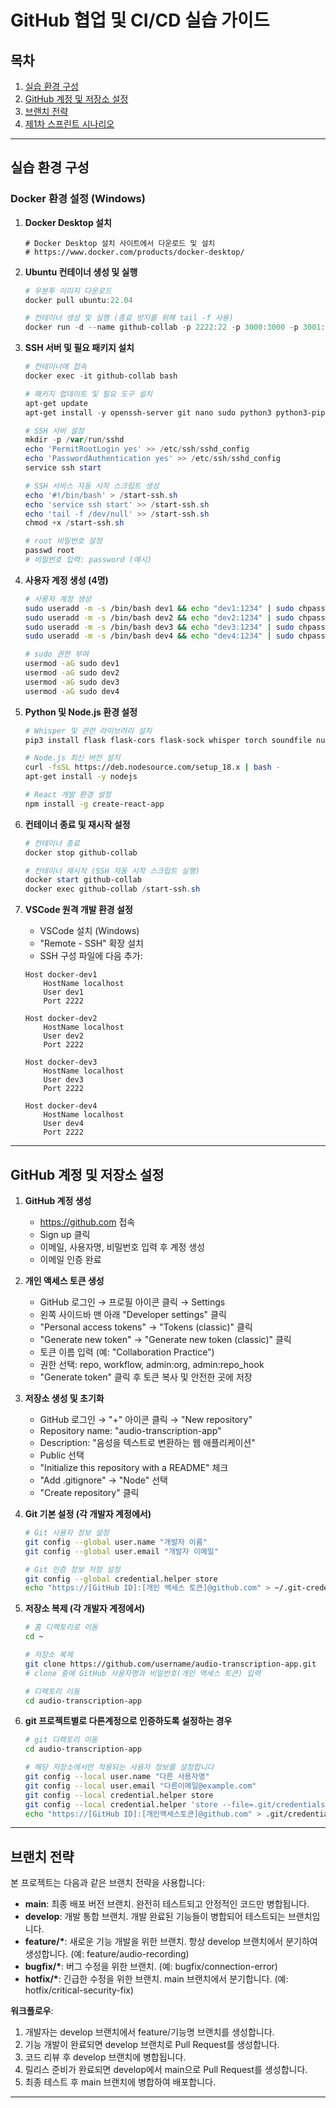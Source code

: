 # GitHub 협업 및 CI/CD 실습 가이드

## 목차
1. [실습 환경 구성](#실습-환경-구성)
2. [GitHub 계정 및 저장소 설정](#github-계정-및-저장소-설정)
3. [브랜치 전략](#브랜치-전략)
4. [제1차 스프린트 시나리오](#제1차-스프린트-시나리오)

---

## 실습 환경 구성

### Docker 환경 설정 (Windows)

1. **Docker Desktop 설치**
   ```
   # Docker Desktop 설치 사이트에서 다운로드 및 설치
   # https://www.docker.com/products/docker-desktop/
   ```

2. **Ubuntu 컨테이너 생성 및 실행**
   ```powershell
   # 우분투 이미지 다운로드
   docker pull ubuntu:22.04

   # 컨테이너 생성 및 실행 (종료 방지를 위해 tail -f 사용)
   docker run -d --name github-collab -p 2222:22 -p 3000:3000 -p 3001:3001 ubuntu:22.04 tail -f /dev/null
   ```

3. **SSH 서버 및 필요 패키지 설치**
   ```powershell
   # 컨테이너에 접속
   docker exec -it github-collab bash

   # 패키지 업데이트 및 필요 도구 설치
   apt-get update
   apt-get install -y openssh-server git nano sudo python3 python3-pip python3-venv nodejs npm curl wget
   
   # SSH 서버 설정
   mkdir -p /var/run/sshd
   echo 'PermitRootLogin yes' >> /etc/ssh/sshd_config
   echo 'PasswordAuthentication yes' >> /etc/ssh/sshd_config
   service ssh start
   
   # SSH 서비스 자동 시작 스크립트 생성
   echo '#!/bin/bash' > /start-ssh.sh
   echo 'service ssh start' >> /start-ssh.sh
   echo 'tail -f /dev/null' >> /start-ssh.sh
   chmod +x /start-ssh.sh
   
   # root 비밀번호 설정
   passwd root
   # 비밀번호 입력: password (예시)
   ```

4. **사용자 계정 생성 (4명)**
   ```bash
   # 사용자 계정 생성
   sudo useradd -m -s /bin/bash dev1 && echo "dev1:1234" | sudo chpasswd
   sudo useradd -m -s /bin/bash dev2 && echo "dev2:1234" | sudo chpasswd
   sudo useradd -m -s /bin/bash dev3 && echo "dev3:1234" | sudo chpasswd
   sudo useradd -m -s /bin/bash dev4 && echo "dev4:1234" | sudo chpasswd
   
   # sudo 권한 부여
   usermod -aG sudo dev1
   usermod -aG sudo dev2
   usermod -aG sudo dev3
   usermod -aG sudo dev4
   ```

5. **Python 및 Node.js 환경 설정**
   ```bash
   # Whisper 및 관련 라이브러리 설치
   pip3 install flask flask-cors flask-sock whisper torch soundfile numpy
   
   # Node.js 최신 버전 설치
   curl -fsSL https://deb.nodesource.com/setup_18.x | bash -
   apt-get install -y nodejs
   
   # React 개발 환경 설정
   npm install -g create-react-app
   ```

6. **컨테이너 종료 및 재시작 설정**
   ```powershell
   # 컨테이너 종료
   docker stop github-collab
   
   # 컨테이너 재시작 (SSH 자동 시작 스크립트 실행)
   docker start github-collab
   docker exec github-collab /start-ssh.sh
   ```

7. **VSCode 원격 개발 환경 설정**
   - VSCode 설치 (Windows)
   - "Remote - SSH" 확장 설치
   - SSH 구성 파일에 다음 추가:
   ```
   Host docker-dev1
       HostName localhost
       User dev1
       Port 2222
   
   Host docker-dev2
       HostName localhost
       User dev2
       Port 2222
   
   Host docker-dev3
       HostName localhost
       User dev3
       Port 2222
   
   Host docker-dev4
       HostName localhost
       User dev4
       Port 2222
   ```

---

## GitHub 계정 및 저장소 설정

1. **GitHub 계정 생성**
   - https://github.com 접속
   - Sign up 클릭
   - 이메일, 사용자명, 비밀번호 입력 후 계정 생성
   - 이메일 인증 완료

2. **개인 액세스 토큰 생성**
   - GitHub 로그인 → 프로필 아이콘 클릭 → Settings
   - 왼쪽 사이드바 맨 아래 "Developer settings" 클릭
   - "Personal access tokens" → "Tokens (classic)" 클릭
   - "Generate new token" → "Generate new token (classic)" 클릭
   - 토큰 이름 입력 (예: "Collaboration Practice")
   - 권한 선택: repo, workflow, admin:org, admin:repo_hook
   - "Generate token" 클릭 후 토큰 복사 및 안전한 곳에 저장

3. **저장소 생성 및 초기화**
   - GitHub 로그인 → "+" 아이콘 클릭 → "New repository"
   - Repository name: "audio-transcription-app"
   - Description: "음성을 텍스트로 변환하는 웹 애플리케이션"
   - Public 선택
   - "Initialize this repository with a README" 체크
   - "Add .gitignore" → "Node" 선택
   - "Create repository" 클릭

4. **Git 기본 설정 (각 개발자 계정에서)**
   ```bash
   # Git 사용자 정보 설정
   git config --global user.name "개발자 이름"
   git config --global user.email "개발자 이메일"
   
   # Git 인증 정보 저장 설정
   git config --global credential.helper store
   echo "https://[GitHub ID]:[개인 액세스 토큰]@github.com" > ~/.git-credentials
   ```

5. **저장소 복제 (각 개발자 계정에서)**
   ```bash
   # 홈 디렉토리로 이동
   cd ~
   
   # 저장소 복제
   git clone https://github.com/username/audio-transcription-app.git
   # clone 중에 GitHub 사용자명과 비밀번호(개인 액세스 토큰) 입력
   
   # 디렉토리 이동
   cd audio-transcription-app
   ```

6. **git 프로젝트별로 다른계정으로 인증하도록 설정하는 경우**
   ```bash
   # git 디렉토리 이동
   cd audio-transcription-app
   
   # 해당 저장소에서만 적용되는 사용자 정보를 설정합니다
   git config --local user.name "다른 사용자명"
   git config --local user.email "다른이메일@example.com"
   git config --local credential.helper store
   git config --local credential.helper 'store --file=.git/credentials'
   echo "https://[GitHub ID]:[개인액세스토큰]@github.com" > .git/credentials
   
   ```

---

## 브랜치 전략

본 프로젝트는 다음과 같은 브랜치 전략을 사용합니다:

- **main**: 최종 배포 버전 브랜치. 완전히 테스트되고 안정적인 코드만 병합됩니다.
- **develop**: 개발 통합 브랜치. 개발 완료된 기능들이 병합되어 테스트되는 브랜치입니다.
- **feature/\***: 새로운 기능 개발을 위한 브랜치. 항상 develop 브랜치에서 분기하여 생성합니다. (예: feature/audio-recording)
- **bugfix/\***: 버그 수정을 위한 브랜치. (예: bugfix/connection-error)
- **hotfix/\***: 긴급한 수정을 위한 브랜치. main 브랜치에서 분기합니다. (예: hotfix/critical-security-fix)

**워크플로우**:
1. 개발자는 develop 브랜치에서 feature/기능명 브랜치를 생성합니다.
2. 기능 개발이 완료되면 develop 브랜치로 Pull Request를 생성합니다.
3. 코드 리뷰 후 develop 브랜치에 병합됩니다.
4. 릴리스 준비가 완료되면 develop에서 main으로 Pull Request를 생성합니다.
5. 최종 테스트 후 main 브랜치에 병합하여 배포합니다.

---

